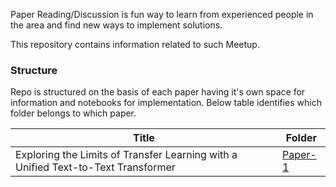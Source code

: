 Paper Reading/Discussion is fun way to learn from experienced people in the area and find new ways to implement solutions.

This repository contains information related to such Meetup.

### Structure
Repo is structured on the basis of each paper having it's own space for information and notebooks for implementation.
Below table identifies which folder belongs to which paper.


Title | Folder
------------ | -------------
Exploring the Limits of Transfer Learning with a Unified Text-to-Text Transformer | [Paper-1](https://github.com/RAJAT--PALIWAL/paper-reading/Paper-1)
